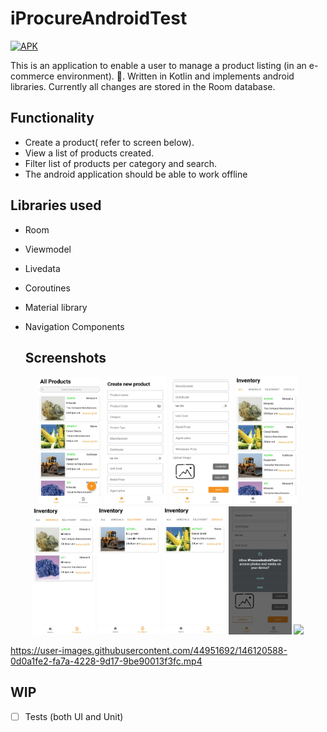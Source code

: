 # iProcureAndroidTest

[![APK](https://img.shields.io/badge/download-APK-E53935.svg)](https://github.com/carolinemusyoka/iProcureAndroidTest/blob/master/app/app-debug.apk?raw=true)


This is an application to enable a user to manage a product listing (in an e-commerce environment). 📝. Written in Kotlin and implements android libraries. Currently all changes are stored in the Room database. 

## Functionality
- Create a product( refer to screen below). 
- View a list of products created. 
- Filter list of products per category and search. 
- The android application should be able to work offline 


## Libraries used

- Room
- Viewmodel
- Livedata
- Coroutines
- Material library
- Navigation Components

  
  ## Screenshots
<p align="center">
<img src="/images/1.png" width="20%"/>
<img src="/images/2.png" width="20%"/> 
<img src="images/3.png" width="20%"/> 
<img src="images/4.png" width="20%"/>
<img src="images/5.png" width="20%"/> 
<img src="images/6.png" width="20%"/> 
<img src="images/7.png" width="20%"/>
<img src="images/8.png" width="20%"/>
<img src="/images/9.png" width="20%"/>
</p>




https://user-images.githubusercontent.com/44951692/146120588-0d0a1fe2-fa7a-4228-9d17-9be90013f3fc.mp4



## WIP
-  [ ] Tests (both UI and Unit)
